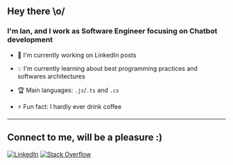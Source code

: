 ## Hey there \o/

### I'm Ian, and I work as Software Engineer focusing on Chatbot development 

- 🔭 I'm currently working on LinkedIn posts

- 💡 I'm currently learning about best programming practices and softwares architectures

- 🏆 Main languages: `.js`/`.ts` and `.cs`

- ⚡ Fun fact: I hardly ever drink coffee

--- 

## Connect to me, will be a pleasure :) 

[![LinkedIn](https://img.shields.io/badge/Connect-LinkedIn-blue)](https://linkedin.com/in/ianbandrade)
[![Stack Overflow](https://img.shields.io/badge/Follow-StackOverflow-orange)](https://stackoverflow.com/users/13660060)
